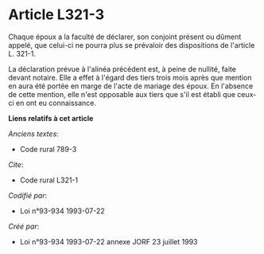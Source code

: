 # Article L321-3

Chaque époux a la faculté de déclarer, son conjoint présent ou dûment appelé, que celui-ci ne pourra plus se prévaloir des
dispositions de l'article L. 321-1.

La déclaration prévue à l'alinéa précédent est, à peine de nullité, faite devant notaire. Elle a effet à l'égard des tiers
trois mois après que mention en aura été portée en marge de l'acte de mariage des époux. En l'absence de cette mention, elle
n'est opposable aux tiers que s'il est établi que ceux-ci en ont eu connaissance.

**Liens relatifs à cet article**

_Anciens textes_:

  - Code rural 789-3

_Cite_:

  - Code rural L321-1

_Codifié par_:

  - Loi n°93-934 1993-07-22

_Créé par_:

  - Loi n°93-934 1993-07-22 annexe JORF 23 juillet 1993
